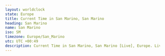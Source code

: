 ```yaml
---
layout: worldclock
state: Europe
title: Current Time in San Marino, San Marino
heading: San Marino
name: San Marino
iso: SM
timezone: Europe/San_Marino
utc: UTC +00:49
description: Current Time in San Marino, San Marino [Live], Europe. Live update now time in San Marino, timezone Europe/San_Marino, UTC +00:49, Country ISO code & Current Local Time.
---
```


